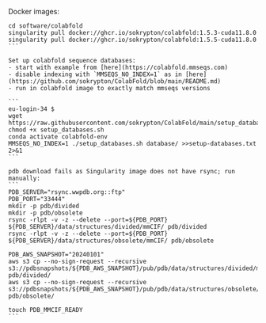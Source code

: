 
Docker images:
````
cd software/colabfold
singularity pull docker://ghcr.io/sokrypton/colabfold:1.5.3-cuda11.8.0
singularity pull docker://ghcr.io/sokrypton/colabfold:1.5.5-cuda11.8.0
```

Set up colabfold sequence databases:
- start with example from [here](https://colabfold.mmseqs.com)
- disable indexing with `MMSEQS_NO_INDEX=1` as in [here](https://github.com/sokrypton/ColabFold/blob/main/README.md)
- run in colabfold image to exactly match mmseqs versions

```
eu-login-34 $
wget https://raw.githubusercontent.com/sokrypton/ColabFold/main/setup_databases.sh
chmod +x setup_databases.sh
conda activate colabfold-env
MMSEQS_NO_INDEX=1 ./setup_databases.sh database/ >>setup-databases.txt 2>&1
```

pdb download fails as Singularity image does not have rsync; run manually:
```
PDB_SERVER="rsync.wwpdb.org::ftp"
PDB_PORT="33444"
mkdir -p pdb/divided
mkdir -p pdb/obsolete
rsync -rlpt -v -z --delete --port=${PDB_PORT} ${PDB_SERVER}/data/structures/divided/mmCIF/ pdb/divided
rsync -rlpt -v -z --delete --port=${PDB_PORT} ${PDB_SERVER}/data/structures/obsolete/mmCIF/ pdb/obsolete

PDB_AWS_SNAPSHOT="20240101"
aws s3 cp --no-sign-request --recursive s3://pdbsnapshots/${PDB_AWS_SNAPSHOT}/pub/pdb/data/structures/divided/mmCIF/ pdb/divided/
aws s3 cp --no-sign-request --recursive s3://pdbsnapshots/${PDB_AWS_SNAPSHOT}/pub/pdb/data/structures/obsolete/mmCIF/ pdb/obsolete/
  
touch PDB_MMCIF_READY
```